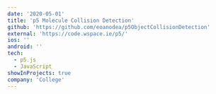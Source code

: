 ```yaml
---
date: '2020-05-01'
title: 'p5 Molecule Collision Detection'
github: 'https://github.com/eoanodea/p5ObjectCollisionDetection'
external: 'https://code.wspace.ie/p5/'
ios: ''
android: ''
tech:
  - p5.js
  - JavaScript
showInProjects: true
company: 'College'
---
```

